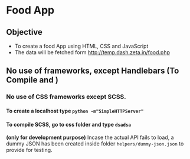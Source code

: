 # Food App
<!-- This code is available as a website at https://prashantsani.github.io/food-app-handlebars/ -->


## Objective
- To create a food App using HTML, CSS and JavaScript 
- The data will be fetched form http://temp.dash.zeta.in/food.php


## No use of frameworks, except Handlebars (To Compile and )
### No use of CSS frameworks except SCSS. 


#### To create a localhost type `python -m"SimpleHTTPServer"` 

#### To compile SCSS, go to css folder and type `dsadsa` 

**(only for development purpose)** 
Incase the actual API fails to load, a dummy JSON has been created inside folder `helpers/dummy-json.json` to provide for testing.
